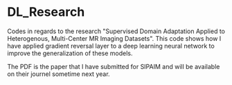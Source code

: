 # DL_Research

Codes in regards to the research "Supervised Domain Adaptation Applied to Heterogenous, Multi-Center MR Imaging Datasets".
This code shows how I have applied gradient reversal layer to a deep learning neural network to improve the generalization of these models.

The PDF is the paper that I have submitted for SIPAIM and will be available on their journel sometime next year.
